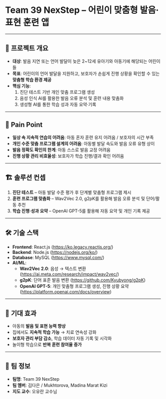 # Team 39 NexStep – 어린이 맞춤형 발음·표현 훈련 앱

---

## 📌 프로젝트 개요
- **대상**: 발음 지연 또는 언어 발달이 늦은 2~12세 유아기와 아동기에 해당되는 어린이들
- **목표**: 어린이의 언어 발달을 지원하고, 보호자가 손쉽게 진행 상황을 확인할 수 있는 **맞춤형 학습 환경 제공**
- **핵심 기능**:
  1. 진단 테스트 기반 개인 맞춤 프로그램 생성
  2. 음성 인식 AI를 활용한 발음 오류 분석 및 훈련 내용 맞춤화
  3. 생성형 AI를 통한 학습 성과 자동 요약·기록

---

## 🧩 Pain Point
- **일상 속 지속적 연습의 어려움**: 아동 혼자 훈련 유지 어려움 / 보호자의 시간 부족  
- **개인 수준 맞춤 프로그램 설계의 어려움**: 아동별 발달 속도와 발음 오류 유형 상이  
- **발음 정확도 확인의 한계**: 아동 스스로 발음 교정 어려움  
- **진행 상황 관리 비효율성**: 보호자가 학습 진행/결과 확인 어려움  

---

## 🏗️ 솔루션 컨셉
1. **진단 테스트** – 아동 발달 수준 평가 후 단계별 맞춤형 프로그램 제시  
2. **훈련 프로그램 맞춤화** – Wav2Vec 2.0, g2pK를 활용해 발음 오류 분석 및 단어/활동 추천  
3. **학습 진행·성과 요약** – OpenAI GPT-5를 활용해 자동 요약 및 개인 기록 제공  

---

## 🛠️ 기술 스택
- **Frontend**: React.js (https://ko.legacy.reactjs.org/)  
- **Backend**: Node.js (https://nodejs.org/ko/)  
- **Database**: MySQL (https://www.mysql.com/)  
- **AI/ML**:
  - **Wav2Vec 2.0**: 음성 → 텍스트 변환 (https://ai.meta.com/research/impact/wav2vec/)  
  - **g2pK**: 단어 표준 발음 변환 (https://github.com/Kyubyong/g2pK)  
  - **OpenAI GPT-5**: 개인 맞춤형 프로그램 생성, 진행 상황 요약 (https://platform.openai.com/docs/overview)

---

## 🚀 기대 효과
- 아동의 **발음 및 표현 능력 향상**  
- 집에서도 **지속적 학습 가능** → 치료 연속성 강화  
- **보호자 관리 부담 감소**, 학습 데이터 자동 기록 및 시각화  
- 놀이형 학습으로 **반복 훈련 참여율 증가**

---

## 👥 팀 정보
- **팀명**: Team 39 NexStep  
- **팀 멤버**: 김다은 / Mukhtorova, Madina Marat Kizi  
- **지도 교수**: 오유란 교수님  
